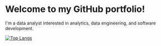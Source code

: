 # Welcome to my GitHub portfolio!

I'm a data analyst interested in analytics, data engineering, and software development.

[![Top Langs](https://github-readme-stats-git-masterrstaa-rickstaa.vercel.app/api/top-langs/?username=buchananja&theme=github_dark)](https://github.com/buchananja/github-readme-stats)
